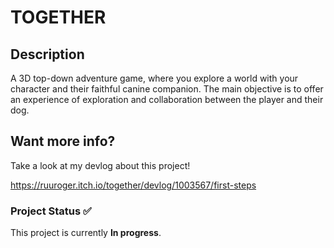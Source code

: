 # TOGETHER

## Description

A 3D top-down adventure game, where you explore a world with your character and their faithful canine companion. The main objective is to offer an experience of exploration and collaboration between the player and their dog.

## Want more info?
Take a look at my devlog about this project!

https://ruuroger.itch.io/together/devlog/1003567/first-steps

### Project Status ✅

This project is currently **In progress**.
